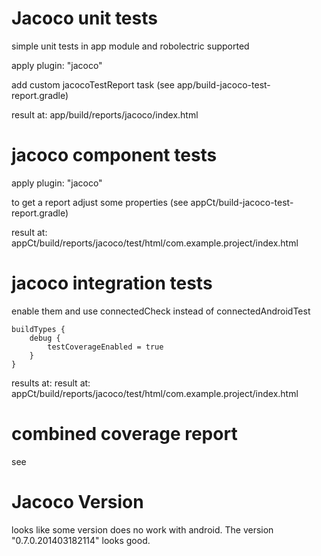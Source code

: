 # Jacoco unit tests

simple unit tests in app module and robolectric supported

apply plugin: "jacoco"

add custom jacocoTestReport task (see app/build-jacoco-test-report.gradle)

result at: app/build/reports/jacoco/index.html

# jacoco component tests

apply plugin: "jacoco"

to get a report adjust some properties (see appCt/build-jacoco-test-report.gradle)

result at: appCt/build/reports/jacoco/test/html/com.example.project/index.html

# jacoco integration tests

enable them and use connectedCheck instead of connectedAndroidTest

    buildTypes {
        debug {
            testCoverageEnabled = true
        }
    }

results at: result at: appCt/build/reports/jacoco/test/html/com.example.project/index.html

# combined coverage report

see

# Jacoco Version

looks like some version does no work with android. The version "0.7.0.201403182114" looks good.
